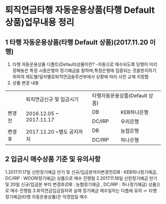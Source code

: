 # 퇴직연금타행 자동운용상품(타행 Default 상품)업무내용 정리
## 1 타행 자동운용상품(타행 Default 상품)(2017.11.20 이행)
1. 타행 자동운용상품 디폴트(Default)상품이란?
-자동으로 매수되도록 당행이 미리 정해놓은 특정 시중은행의 정기예금을 말하며,특정은행에 집중되는 것을방지하기 위하여 제도별/일자별로퇴직연금솔루션부에서 상황에 따라 사전 교체 지정함
2. 상품 변경 내용

<table><tbody><tr>
<td>
</td>
<td>
퇴직연금신규 및 입금시기</td>
<td colspan="2">
타행자동운용상품(Default 상품)</td></tr><tr>
<td rowspan="2">
변경전</td>
<td rowspan="2">
2016.12.05 ~ 2017.11.17</td>
<td>
DB</td>
<td>
KEB하나은행</td></tr><tr>
<td>
DC/IRP</td>
<td>
우리은행</td></tr><tr>
<td rowspan="2">
변경후</td>
<td rowspan="2">
2017.11.20 ~별도 공지까지</td>
<td>
DB</td>
<td>
농협은행</td></tr><tr>
<td>
DC/IRP</td>
<td>
하나은행</td></tr></tbody>
</table>


## 2 입금시 매수상품 기준 및 유의사항
1.2017.11.17일 신한정기예금 만기 및 신규/입금분까지변경전(DB : KEB하나정기예금, DC/IRP : WOORI정기예금) 상품으로 매수 진행됨
2.2017.11.18일 신한정기예금 만기 및 20일 신규/입금분 부터 변경후(DB : 농협정기예금 , DC/IRP : 하나정기예금) 상품으로 매수 진행됨
3.퇴직연금입금일자와 실제 정기예금 매수일자는 다름에 유의
 ☞ 타행 정기예금(타행 자동운용상품)은 익영업일 매수
